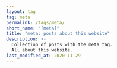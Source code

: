 ```yaml
---
layout: tag
tag: meta
permalink: /tags/meta/
short_name: "[meta]"
title: "meta: posts about this website"
description: >-
  Collection of posts with the meta tag.
  All about this website.
last_modified_at: 2020-11-29
---
```

